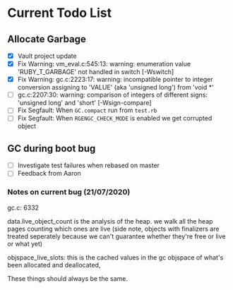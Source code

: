 # Current Todo List

## Allocate Garbage

- [X] Vault project update
- [X] Fix Warning: vm_eval.c:545:13: warning: enumeration value 'RUBY_T_GARBAGE'
  not handled in switch [-Wswitch]
- [X] Fix Warning: gc.c:2223:17: warning: incompatible pointer to integer
  conversion assigning to 'VALUE' (aka 'unsigned long') from 'void *'
- [ ] gc.c:2207:30: warning: comparison of integers of different signs:
  'unsigned long' and 'short' [-Wsign-compare]
- [ ] Fix Segfault: When `GC.compact` run from `test.rb`
- [ ] Fix Segfault: When `RGENGC_CHECK_MODE` is enabled we get corrupted object

## GC during boot bug

- [ ] Investigate test failures when rebased on master
- [ ] Feedback from Aaron

### Notes on current bug (21/07/2020)

gc.c: 6332

data.live_object_count is the analysis of the heap. we walk all the heap pages counting which ones are live (side note, objects with finalizers are treated seperately because we can't guarantee whether they're free or live or what yet)

objspace_live_slots: this is the cached values in the gc objspace of what's been allocated and deallocated,

These things should always be the same.
